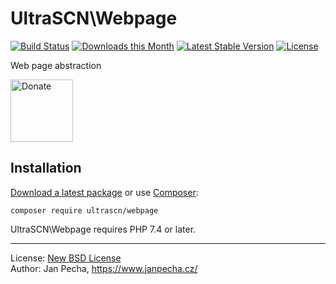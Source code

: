 # UltraSCN\Webpage

[![Build Status](https://github.com/ultrascn/webpage/workflows/Build/badge.svg)](https://github.com/ultrascn/webpage/actions)
[![Downloads this Month](https://img.shields.io/packagist/dm/ultrascn/webpage.svg)](https://packagist.org/packages/ultrascn/webpage)
[![Latest Stable Version](https://poser.pugx.org/ultrascn/webpage/v/stable)](https://github.com/ultrascn/webpage/releases)
[![License](https://img.shields.io/badge/license-New%20BSD-blue.svg)](https://github.com/ultrascn/webpage/blob/master/license.md)

Web page abstraction

<a href="https://www.janpecha.cz/donate/"><img src="https://buymecoffee.intm.org/img/donate-banner.v1.svg" alt="Donate" height="100"></a>


## Installation

[Download a latest package](https://github.com/ultrascn/webpage/releases) or use [Composer](http://getcomposer.org/):

```
composer require ultrascn/webpage
```

UltraSCN\Webpage requires PHP 7.4 or later.


------------------------------

License: [New BSD License](license.md)
<br>Author: Jan Pecha, https://www.janpecha.cz/
